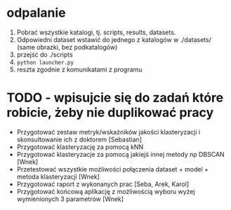 # odpalanie

1. Pobrać wszystkie katalogi, tj. scripts, results, datasets.
2. Odpowiedni dataset wstawić do jednego z katalogów w ./datasets/ (same obrazki, bez podkatalogów)
3. przejść do ./scripts
4. ```python launcher.py```
5. reszta zgodnie z komunikatami z programu


# TODO - wpisujcie się do zadań które robicie, żeby nie duplikować pracy
* Przygotować zestaw metryk/wskażników jakości klasteryzacji i skonsultowanie ich z doktorem [Sebastian]
* Przygotować klasteryzację za pomocą kNN
* Przygotować klasteryzacje za pomocą jakiejś innej metody np DBSCAN [Wnek]
* Przetestować wszystkie możliwości połączenia dataset + model + metoda klasteryzacji [Wnek]
* Przygotować raport z wykonanych prac [Seba, Arek, Karol]
* Przygotować końcową aplikację z możliwością wyboru wyżej wymienionych 3 parametrów [Wnek]

